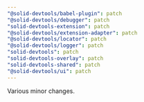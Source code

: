 ```yaml
---
"@solid-devtools/babel-plugin": patch
"@solid-devtools/debugger": patch
"solid-devtools-extension": patch
"@solid-devtools/extension-adapter": patch
"@solid-devtools/locator": patch
"@solid-devtools/logger": patch
"solid-devtools": patch
"solid-devtools-overlay": patch
"solid-devtools-shared": patch
"@solid-devtools/ui": patch
---
```


Various minor changes.
